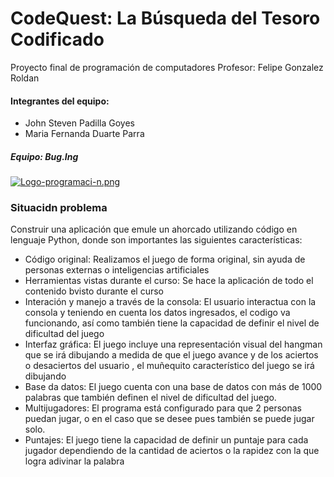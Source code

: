 # CodeQuest: La Búsqueda del Tesoro Codificado

Proyecto final de programación de computadores
Profesor: Felipe Gonzalez Roldan

#### Integrantes del equipo:

* John Steven Padilla Goyes
* Maria Fernanda Duarte Parra

##### Equipo: Bug.Ing
[![Logo-programaci-n.png](https://i.postimg.cc/SNYSyphh/Logo-programaci-n.png)](https://postimg.cc/tYyQ5wJS)

### Situacidn problema

Construir una aplicación que emule un ahorcado utilizando código en lenguaje Python, donde son importantes las siguientes características:
* Código original: Realizamos el juego de forma original, sin ayuda de personas externas o inteligencias artificiales
* Herramientas vistas durante el curso: Se hace la aplicación de todo el contenido bvisto durante el curso 
* Interación y manejo a través de la consola: El usuario interactua con la consola y teniendo en cuenta los datos ingresados, el codigo va funcionando, así como también tiene la capacidad de definir el nivel de dificultad del juego 
* Interfaz gráfica: El juego incluye una representación visual del hangman que se irá dibujando a medida  de que el juego avance y de los aciertos o desaciertos del usuario , el muñequito característico del juego se irá dibujando
* Base da datos: El juego cuenta con una base de datos con más de 1000 palabras que también definen el nivel de dificultad del juego.
* Multijugadores: El programa está configurado para que 2 personas puedan jugar, o en el caso que se desee pues también se puede jugar solo.
* Puntajes: El juego tiene la capacidad de definir un puntaje para cada jugador dependiendo de la cantidad de aciertos o la rapidez con la que logra adivinar la palabra
